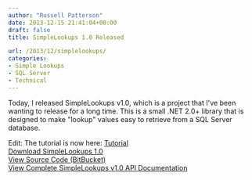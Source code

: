 ```yaml
---
author: "Russell Patterson"
date: 2013-12-15 21:41:04+00:00
draft: false
title: SimpleLookups 1.0 Released

url: /2013/12/simplelookups/
categories:
- Simple Lookups
- SQL Server
- Technical
---
```


Today, I released SimpleLookups v1.0, which is a project that I've been wanting to release for a long time. This is a small .NET 2.0+ library that is designed to make "lookup" values easy to retrieve from a SQL Server database. 

Edit: The tutorial is now here: [Tutorial](/simplelookups-api/simplelookups-tutorial/)  
[Download SimpleLookups 1.0](http://simplelookups.com/releases/1.0/SimpleLookups-1.0.zip)  
[View Source Code (BitBucket)](https://bitbucket.org/rwpcpe/simplelookups/src)  
[View Complete SimpleLookups v1.0 API Documentation](/simplelookups-api/)
